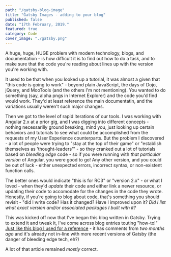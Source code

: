 ```yaml
---
path: "/gatsby-blog-image"
title: "Gatsby Images - adding to your blog"
published: false
date: "17th February, 2019."
featured: true
category: Code
cover_image: "./gatsby.png"
---
```


A huge, huge, HUGE problem with modern technology, blogs, and documentation - is how difficult it is to find out how to do a task, and to make sure that the code you're reading about lines up with the version you're working with.

It used to be that when you looked up a tutorial, it was almost a given that "this code is going to work" - beyond plain JavaScript, the days of Dojo, jQuery, and MooTools (and the others I'm not mentioning). You wanted to do something (say, alpha pngs in Internet Explorer) and the code you'd find would work. They'd at least reference the main documentatin, and the variations usually weren't such major changes.

Then we got to the level of rapid iterations of our tools. I was working with Angular 2.x at a prior gig, and I was digging into different concepts - nothing necessarilly ground breaking, mind you, just looking up certain behaviors and tutorials to see what could be accomplished from the requests of my User Experience counterparts. But the problem I discovered - a lot of people were trying to "stay at the top of their game" or "establish themselves as 'thought-leaders'" - so they cranked out a lot of tutorials based on _bleeding edge_ code - so if you were running with _that particular version_ of Angular, you were good to go! Any other version, and you could be out of luck - either unexpected errors, incorrect syntax, or non-existent function calls.

The better ones would indicate "this is for RC3" or "version 2.x" - or what I loved - when they'd _update_ their code and either link a newer resource, or updating their code to accomodate for the changes in the code they wrote. Honestly, if you're going to blog about code, that's something you should revisit - "did I write code? Has it changed? Have I improved upon it? _Did I list what exact version and/or associated packages I built with it?_

This was kicked off now that I've began this blog written in Gatsby. Trying to extend it and tweak it, I've come across blog entries touting "how-to!" [Just like this blog I used for a reference](http://stayregular.net/blog/adding-images-and-media-to-your-gatsbyjs-blog) - it has comments from _two months ago_ and it's already not in-line with more recent versions of Gatsby (the danger of bleeding edge tech, eh?)

A lot of that article remained _mostly_ correct. 